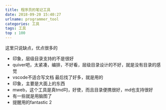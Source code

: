 ```yaml
---
title: 程序员的笔记工具
date: 2018-09-20 15:40:27
urlname: programmer_tool
categories: 工具
tags: 工具
top : 100
---
```


这里只说缺点，优点很多的
* 印象，层级目录支持的不是很好
* quiver吧，太紧凑，编排，不好看，层级目录设计的不好，就是没有目录的感觉
* vscode不适合写文档
最后找了好多，就是用的
* 印象，主要是大面上的东西
* mweb，这个工具是真tmd叼，好使，而且目录便携很好，md也支持很好
* 有一些就是用脑图了
* 提醒用的fantastic 2
<!--more-->